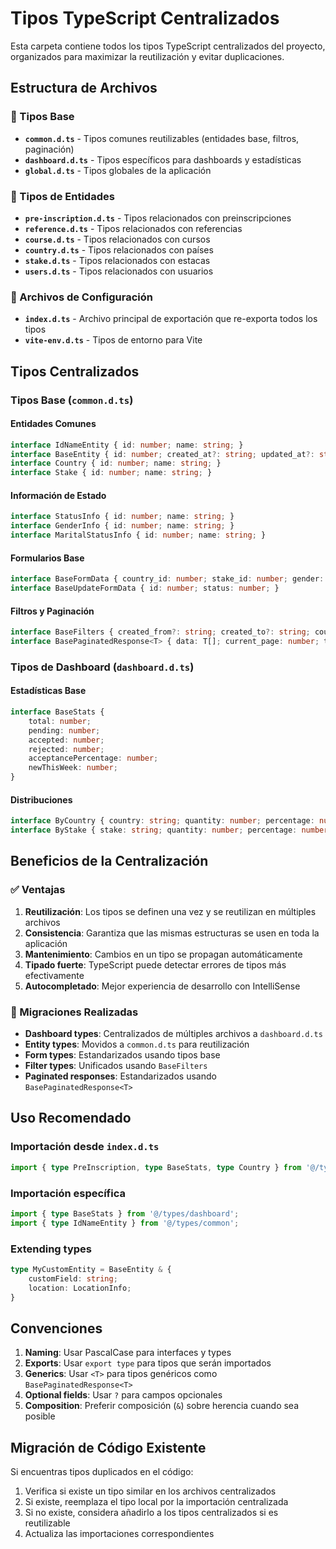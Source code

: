 # Tipos TypeScript Centralizados

Esta carpeta contiene todos los tipos TypeScript centralizados del proyecto, organizados para maximizar la reutilización y evitar duplicaciones.

## Estructura de Archivos

### 📁 Tipos Base
- **`common.d.ts`** - Tipos comunes reutilizables (entidades base, filtros, paginación)
- **`dashboard.d.ts`** - Tipos específicos para dashboards y estadísticas
- **`global.d.ts`** - Tipos globales de la aplicación

### 📁 Tipos de Entidades
- **`pre-inscription.d.ts`** - Tipos relacionados con preinscripciones
- **`reference.d.ts`** - Tipos relacionados con referencias
- **`course.d.ts`** - Tipos relacionados con cursos
- **`country.d.ts`** - Tipos relacionados con países
- **`stake.d.ts`** - Tipos relacionados con estacas
- **`users.d.ts`** - Tipos relacionados con usuarios

### 📁 Archivos de Configuración
- **`index.d.ts`** - Archivo principal de exportación que re-exporta todos los tipos
- **`vite-env.d.ts`** - Tipos de entorno para Vite

## Tipos Centralizados

### Tipos Base (`common.d.ts`)

#### Entidades Comunes
```typescript
interface IdNameEntity { id: number; name: string; }
interface BaseEntity { id: number; created_at?: string; updated_at?: string; }
interface Country { id: number; name: string; }
interface Stake { id: number; name: string; }
```

#### Información de Estado
```typescript
interface StatusInfo { id: number; name: string; }
interface GenderInfo { id: number; name: string; }
interface MaritalStatusInfo { id: number; name: string; }
```

#### Formularios Base
```typescript
interface BaseFormData { country_id: number; stake_id: number; gender: number; }
interface BaseUpdateFormData { id: number; status: number; }
```

#### Filtros y Paginación
```typescript
interface BaseFilters { created_from?: string; created_to?: string; country?: number; }
interface BasePaginatedResponse<T> { data: T[]; current_page: number; total: number; }
```

### Tipos de Dashboard (`dashboard.d.ts`)

#### Estadísticas Base
```typescript
interface BaseStats {
    total: number;
    pending: number;
    accepted: number;
    rejected: number;
    acceptancePercentage: number;
    newThisWeek: number;
}
```

#### Distribuciones
```typescript
interface ByCountry { country: string; quantity: number; percentage: number; }
interface ByStake { stake: string; quantity: number; percentage: number; }
```

## Beneficios de la Centralización

### ✅ Ventajas

1. **Reutilización**: Los tipos se definen una vez y se reutilizan en múltiples archivos
2. **Consistencia**: Garantiza que las mismas estructuras se usen en toda la aplicación
3. **Mantenimiento**: Cambios en un tipo se propagan automáticamente
4. **Tipado fuerte**: TypeScript puede detectar errores de tipos más efectivamente
5. **Autocompletado**: Mejor experiencia de desarrollo con IntelliSense

### 🔄 Migraciones Realizadas

- **Dashboard types**: Centralizados de múltiples archivos a `dashboard.d.ts`
- **Entity types**: Movidos a `common.d.ts` para reutilización
- **Form types**: Estandarizados usando tipos base
- **Filter types**: Unificados usando `BaseFilters`
- **Paginated responses**: Estandarizados usando `BasePaginatedResponse<T>`

## Uso Recomendado

### Importación desde `index.d.ts`
```typescript
import { type PreInscription, type BaseStats, type Country } from '@/types';
```

### Importación específica
```typescript
import { type BaseStats } from '@/types/dashboard';
import { type IdNameEntity } from '@/types/common';
```

### Extending types
```typescript
type MyCustomEntity = BaseEntity & {
    customField: string;
    location: LocationInfo;
}
```

## Convenciones

1. **Naming**: Usar PascalCase para interfaces y types
2. **Exports**: Usar `export type` para tipos que serán importados
3. **Generics**: Usar `<T>` para tipos genéricos como `BasePaginatedResponse<T>`
4. **Optional fields**: Usar `?` para campos opcionales
5. **Composition**: Preferir composición (`&`) sobre herencia cuando sea posible

## Migración de Código Existente

Si encuentras tipos duplicados en el código:

1. Verifica si existe un tipo similar en los archivos centralizados
2. Si existe, reemplaza el tipo local por la importación centralizada
3. Si no existe, considera añadirlo a los tipos centralizados si es reutilizable
4. Actualiza las importaciones correspondientes
